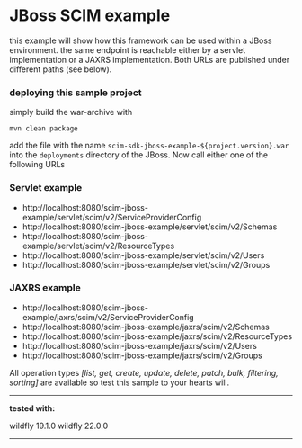 # JBoss SCIM example

this example will show how this framework can be used within a JBoss environment. the same endpoint is reachable either
by a servlet implementation or a JAXRS implementation. Both URLs are published under different paths (see below).

### deploying this sample project

simply build the war-archive with

`mvn clean package`

add the file with the name `scim-sdk-jboss-example-${project.version}.war` into the `deployments` directory of the
JBoss. Now call either one of the following URLs

### Servlet example

* http://localhost:8080/scim-jboss-example/servlet/scim/v2/ServiceProviderConfig
* http://localhost:8080/scim-jboss-example/servlet/scim/v2/Schemas
* http://localhost:8080/scim-jboss-example/servlet/scim/v2/ResourceTypes
* http://localhost:8080/scim-jboss-example/servlet/scim/v2/Users
* http://localhost:8080/scim-jboss-example/servlet/scim/v2/Groups

### JAXRS example

* http://localhost:8080/scim-jboss-example/jaxrs/scim/v2/ServiceProviderConfig
* http://localhost:8080/scim-jboss-example/jaxrs/scim/v2/Schemas
* http://localhost:8080/scim-jboss-example/jaxrs/scim/v2/ResourceTypes
* http://localhost:8080/scim-jboss-example/jaxrs/scim/v2/Users
* http://localhost:8080/scim-jboss-example/jaxrs/scim/v2/Groups

All operation types _[list, get, create, update, delete, patch, bulk, filtering, sorting]_ are available so test this
sample to your hearts will.

---
**tested with:**

wildfly 19.1.0 wildfly 22.0.0

---
